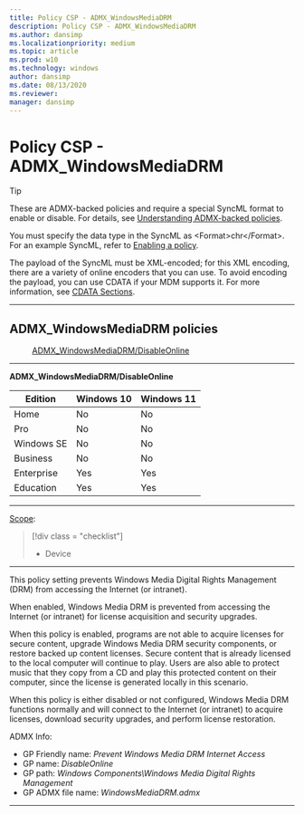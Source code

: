 ```yaml
---
title: Policy CSP - ADMX_WindowsMediaDRM
description: Policy CSP - ADMX_WindowsMediaDRM
ms.author: dansimp
ms.localizationpriority: medium
ms.topic: article
ms.prod: w10
ms.technology: windows
author: dansimp
ms.date: 08/13/2020
ms.reviewer: 
manager: dansimp
---
```


# Policy CSP - ADMX_WindowsMediaDRM
> [!TIP]
> These are ADMX-backed policies and require a special SyncML format to enable or disable. For details, see [Understanding ADMX-backed policies](./understanding-admx-backed-policies.md).
> 
> You must specify the data type in the SyncML as &lt;Format&gt;chr&lt;/Format&gt;. For an example SyncML, refer to [Enabling a policy](./understanding-admx-backed-policies.md#enabling-a-policy).
> 
> The payload of the SyncML must be XML-encoded; for this XML encoding, there are a variety of online encoders that you can use. To avoid encoding the payload, you can use CDATA if your MDM supports it. For more information, see [CDATA Sections](http://www.w3.org/TR/REC-xml/#sec-cdata-sect).

<hr/>

<!--Policies-->
## ADMX_WindowsMediaDRM policies  

<dl>
  <dd>
    <a href="#admx-windowsmediadrm-disableonline">ADMX_WindowsMediaDRM/DisableOnline</a>
  </dd>
</dl>


<hr/>

<!--Policy-->
<a href="" id="admx-windowsmediadrm-disableonline"></a>**ADMX_WindowsMediaDRM/DisableOnline**  

<!--SupportedSKUs-->

|Edition|Windows 10|Windows 11|
|--- |--- |--- |
|Home|No|No|
|Pro|No|No|
|Windows SE|No|No|
|Business|No|No|
|Enterprise|Yes|Yes|
|Education|Yes|Yes|

<!--/SupportedSKUs-->
<hr/>

<!--Scope-->
[Scope](./policy-configuration-service-provider.md#policy-scope):

> [!div class = "checklist"]
> * Device

<hr/>

<!--/Scope-->
<!--Description-->
This policy setting prevents Windows Media Digital Rights Management (DRM) from accessing the Internet (or intranet).

When enabled, Windows Media DRM is prevented from accessing the Internet (or intranet) for license acquisition and security upgrades.

When this policy is enabled, programs are not able to acquire licenses for secure content, upgrade Windows Media DRM security components, or restore backed up content licenses.  Secure content that is already licensed to the local computer will continue to play. Users are also able to protect music that they copy from a CD and play this protected content on their computer, since the license is generated locally in this scenario.

When this policy is either disabled or not configured, Windows Media DRM functions normally and will connect to the Internet (or intranet) to acquire licenses, download security upgrades, and perform license restoration.

<!--/Description-->


<!--ADMXBacked-->
ADMX Info:  
-   GP Friendly name: *Prevent Windows Media DRM Internet Access*
-   GP name: *DisableOnline*
-   GP path: *Windows Components\Windows Media Digital Rights Management*
-   GP ADMX file name: *WindowsMediaDRM.admx*

<!--/ADMXBacked-->
<!--/Policy-->
<hr/>



<!--/Policies-->

